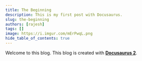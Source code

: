 ```yaml
---
title: The Beginning
description: This is my first post with Docusaurus.
slug: the-beginning
authors: [rajesh]
tags: []
image: https://i.imgur.com/mErPwqL.png
hide_table_of_contents: true
---
```


Welcome to this blog. This blog is created with [**Docusaurus 2**](https://docusaurus.io/).

<!-- truncate -->